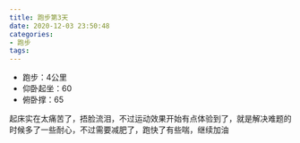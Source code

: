 ```yaml
---
title: 跑步第3天
date: 2020-12-03 23:50:48
categories: 
- 跑步
tags:
---
```


- 跑步：4公里
- 仰卧起坐：60
- 俯卧撑：65

起床实在太痛苦了，捂脸流泪，不过运动效果开始有点体验到了，就是解决难题的时候多了一些耐心，不过需要减肥了，跑快了有些喘，继续加油